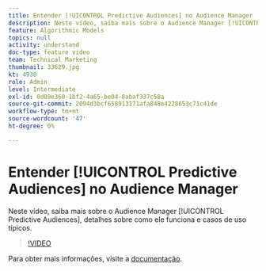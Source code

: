 ```yaml
---
title: Entender [!UICONTROL Predictive Audiences] no Audience Manager
description: Neste vídeo, saiba mais sobre o Audience Manager [!UICONTROL Predictive Audiences], detalhes sobre como ele funciona e casos de uso típicos.
feature: Algorithmic Models
topics: null
activity: understand
doc-type: feature video
team: Technical Marketing
thumbnail: 33629.jpg
kt: 4938
role: Admin
level: Intermediate
exl-id: 0d09e360-1bf2-4a65-be04-8abaf337c58a
source-git-commit: 2094d3bcf658913171afa848e4228653c71c41de
workflow-type: tm+mt
source-wordcount: '47'
ht-degree: 0%

---
```


# Entender [!UICONTROL Predictive Audiences] no Audience Manager

Neste vídeo, saiba mais sobre o Audience Manager [!UICONTROL Predictive Audiences], detalhes sobre como ele funciona e casos de uso típicos.

>[!VIDEO](https://video.tv.adobe.com/v/33629/?quality=12)

Para obter mais informações, visite a [documentação](https://experienceleague.adobe.com/docs/audience-manager/user-guide/features/algorithmic-models/predictive-audiences/predictive-audiences.html).
